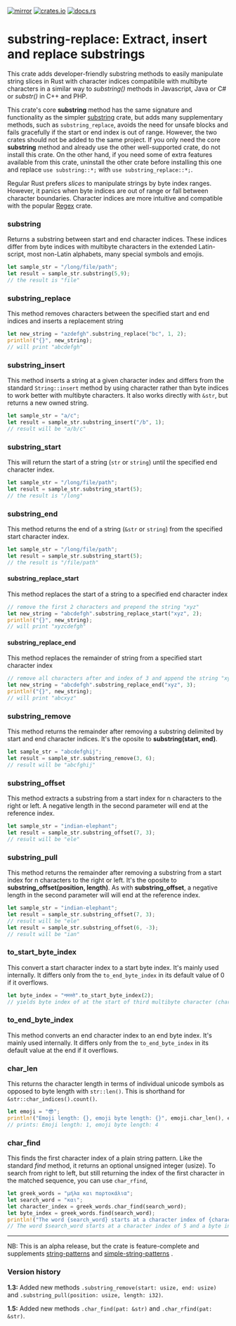 [![mirror](https://img.shields.io/badge/mirror-github-blue)](https://github.com/neilg63/substring-replace)
[![crates.io](https://img.shields.io/crates/v/substring-replace.svg)](https://crates.io/crates/substring-replace)
[![docs.rs](https://docs.rs/substring-replace/badge.svg)](https://docs.rs/substring-replace)

# substring-replace: Extract, insert and replace substrings

This crate adds developer-friendly substring methods to easily manipulate string slices in Rust with character indices compatibile with multibyte characters in a similar way to *substring()* methods in Javascript, Java or C# or *substr()* in C++ and PHP.

This crate's core **substring** method has the same signature and functionality as the simpler [substring](https://crates.io/crates/substring) crate, but adds many supplementary methods, such as ```substring_replace```, avoids the need for unsafe blocks and fails gracefully if the start or end index is out of range. However, the two crates should not be added to the same project. If you only need the core **substring** method and already use the other well-supported crate, do not install this crate. On the other hand, if you need some of extra features available from this crate, uninstall the other crate before installing this one and replace ```use substring::*;``` with ```use substring_replace::*;```.

Regular Rust prefers *slices* to manipulate strings by byte index ranges. However, it panics when byte indices are out of range or fall between character boundaries. Character indices are more intuitive and compatible with the popular [Regex](https://crates.io/crates/regex) crate. 

### substring

Returns a substring between start and end character indices. These indices differ from byte indices with multibyte characters in the extended Latin-script, most non-Latin alphabets, many special symbols and emojis.

```rust
let sample_str = "/long/file/path";
let result = sample_str.substring(5,9);
// the result is "file"
```

### substring_replace

This method removes characters between the specified start and end indices and inserts a replacement string
```rust
let new_string = "azdefgh".substring_replace("bc", 1, 2);
println!("{}", new_string);
// will print "abcdefgh"
```

### substring_insert

This method inserts a string at a given character index and differs from the standard ```String::insert``` method by using character rather than byte indices to work better with multibyte characters. It also works directly with ```&str```, but returns a new owned string.

```rust
let sample_str = "a/c";
let result = sample_str.substring_insert("/b", 1);
// result will be "a/b/c"
```

### substring_start

This will return the start of a string (```str``` or ```string```) until the specified end character index.
```rust
let sample_str = "/long/file/path";
let result = sample_str.substring_start(5);
// the result is "/long"
```

### substring_end

This method returns the end of a string (```&str``` or ```string```) from the specified start character index.
```rust
let sample_str = "/long/file/path";
let result = sample_str.substring_start(5);
// the result is "/file/path"
```

#### substring_replace_start

This method replaces the start of a string to a specified end character index
```rust
// remove the first 2 characters and prepend the string "xyz"
let new_string = "abcdefgh".substring_replace_start("xyz", 2);
println!("{}", new_string);
// will print "xyzcdefgh"
```

#### substring_replace_end

This method replaces the remainder of string from a specified start character index
```rust
// remove all characters after and index of 3 and append the string "xyz"
let new_string = "abcdefgh".substring_replace_end("xyz", 3);
println!("{}", new_string);
// will print "abcxyz"
```

### substring_remove
This method returns the remainder after removing a substring delimited by start and end character indices.
It's the oposite to **substring(start, end)**.
```rust
let sample_str = "abcdefghij";
let result = sample_str.substring_remove(3, 6);
// result will be "abcfghij"
```

### substring_offset
This method extracts a substring from a start index for n characters to the right or left.
A negative length in the second parameter will end at the reference index.
```rust
let sample_str = "indian-elephant";
let result = sample_str.substring_offset(7, 3);
// result will be "ele"
```

### substring_pull
This method returns the remainder after removing a substring from a start index for n characters to the right or left.
It's the oposite to **substring_offset(position, length)**.
As with **substring_offset**, a negative length in the second parameter will will end at the reference index.
```rust
let sample_str = "indian-elephant";
let result = sample_str.substring_offset(7, 3);
// result will be "ele"
let result = sample_str.substring_offset(6, -3);
// result will be "ian"
```

### to_start_byte_index

This convert a start character index to a start byte index. It's mainly used internally.
It differs only from the ```to_end_byte_index``` in its default value of 0 if it overflows.
```rust
let byte_index = "नमस्ते".to_start_byte_index(2);
// yields byte index of at the start of third multibyte character (character index 2). It should be 6
```

### to_end_byte_index

This method converts an end character index to an end byte index. It's mainly used internally.
It differs only from the ```to_end_byte_index``` in its default value at the end if it overflows.

### char_len

This returns the character length in terms of individual unicode symbols as opposed to byte length with ```str::len()```.
This is shorthand for ```&str::char_indices().count()```.
```rust
let emoji = "😎";
println!("Emoji length: {}, emoji byte length: {}", emoji.char_len(), emoji.len() );
// prints: Emoji length: 1, emoji byte length: 4
```

### char_find

This finds the first character index of a plain string pattern. Like the standard *find* method, it returns an optional unsigned integer (usize). To search from right to left, but still returning the index of the first character in the matched sequence, you can use ```char_rfind```, 
```rust
let greek_words = "μήλα και πορτοκάλια";
let search_word = "και";
let character_index = greek_words.char_find(search_word);
let byte_index = greek_words.find(search_word);
println!("The word {search_word} starts at a character index of {character_index} and a byte index of {byte_index}");
// The word $search_word starts at a character index of 5 and a byte index of 9
```

---

NB: This is an alpha release, but the crate is feature-complete and supplements [string-patterns](https://crates.io/crates/string-patterns) and [simple-string-patterns](https://crates.io/crates/simple-string-patterns) .

### Version history

**1.3:** Added new methods ```.substring_remove(start: usize, end: usize)``` and ```.substring_pull(position: usize, length: i32)```.

**1.5:** Added new methods ```.char_find(pat: &str)``` and ```.char_rfind(pat: &str)```.